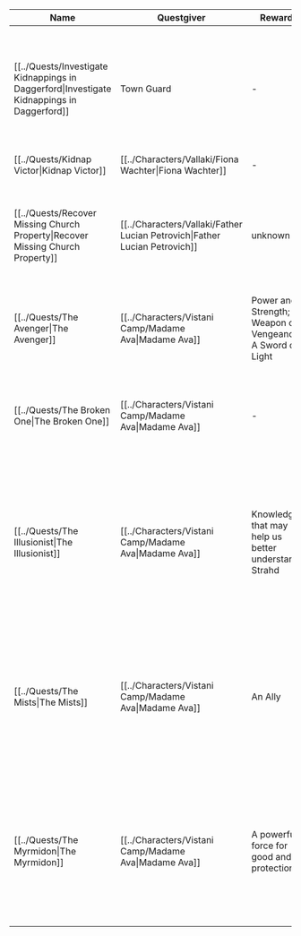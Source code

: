| Name                                                                                       | Questgiver                                                                 | Reward                                                      | Location                                                          | Description                                                                                                                                                                                          |
| ------------------------------------------------------------------------------------------ | -------------------------------------------------------------------------- | ----------------------------------------------------------- | ----------------------------------------------------------------- | ---------------------------------------------------------------------------------------------------------------------------------------------------------------------------------------------------- |
| [[../Quests/Investigate Kidnappings in Daggerford\|Investigate Kidnappings in Daggerford]] | Town Guard                                                                 | \-                                                          | [[../Locations/Daggerford/index\|Daggerford]]                | Several children of Daggerford have been kidnapped in the middle of the night. The townspeople believe this to possibly be the work of werewolves.                                                   |
| [[../Quests/Kidnap Victor\|Kidnap Victor]]                                                 | [[../Characters/Vallaki/Fiona Wachter\|Fiona Wachter]]                     | \-                                                          | [[../Locations/Vallaki/index\|Vallaki]]                         | Bring [[Victor|Victor]] to [[Fiona Wachter|Fiona Wachter]], preferably alive                                                                                                                                              |
| [[../Quests/Recover Missing Church Property\|Recover Missing Church Property]]             | [[../Characters/Vallaki/Father Lucian Petrovich\|Father Lucian Petrovich]] | unknown                                                     | [[../Locations/Vallaki/index\|Vallaki]]                         | Something has come up missing from the church, something pretty important. The [[Father Lucian Petrovich\|priest]] has asked the party to look for it.                                               |
| [[../Quests/The Avenger\|The Avenger]]                                                     | [[../Characters/Vistani Camp/Madame Ava\|Madame Ava]]                      | Power and Strength; A Weapon of Vengeance; A Sword of Light | [[../Characters/Argynvost\|Argynvost]]                            | The treasure lies in a dragon’s house, in hands once clean and now corrupted.                                                                                                                        |
| [[../Quests/The Broken One\|The Broken One]]                                               | [[../Characters/Vistani Camp/Madame Ava\|Madame Ava]]                      | \-                                                          | \-                                                                | Your enemy is a creature of darkness, whose powers are beyond mortality. He haunts the tomb of the man he envied above all.                                                                          |
| [[../Quests/The Illusionist\|The Illusionist]]                                             | [[../Characters/Vistani Camp/Madame Ava\|Madame Ava]]                      | Knowledge that may help us better understand Strahd         | [[../Locations/Rictavio's Tower\|Rictavio's Tower]]               | This card tells of history. Knowledge of the ancient will help you better understand your enemy……A man is not what he seems. He comes here in a carnival wagon. Therein lies what you seek.          |
| [[../Quests/The Mists\|The Mists]]                                                         | [[../Characters/Vistani Camp/Madame Ava\|Madame Ava]]                      | An Ally                                                     | [[../Locations/Krezk/St. Markovia's Abbey\|St. Markovia's Abbey]] |  There is a Vistana who wanders this land alone searching for her mentor. She does not stay in one place long, but you should be able to seek her out at St. Markovia's abbey, near the mists.       |
| [[../Quests/The Myrmidon\|The Myrmidon]]                                                   | [[../Characters/Vistani Camp/Madame Ava\|Madame Ava]]                      | A powerful force for good and protection                    | \-                                                                | This card tells of a powerful force for good and protection, a holy symbol of great hope…… Look for a den of wolves in the hills overlooking  a mountain lake. The treasure belongs to Mother Night. |

